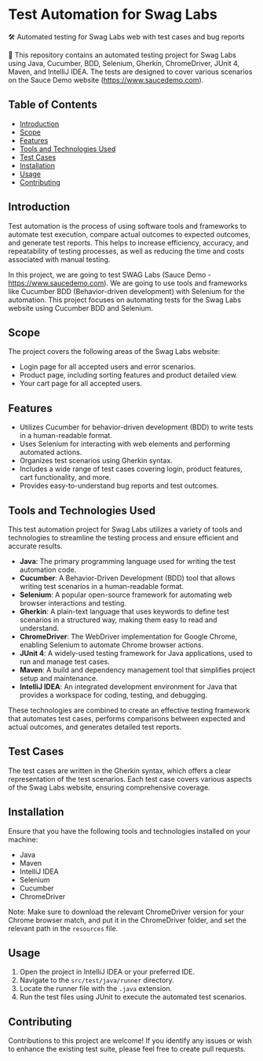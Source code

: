 # Test Automation for Swag Labs

🛠 Automated testing for Swag Labs web with test cases and bug reports

📢 This repository contains an automated testing project for Swag Labs using Java, Cucumber, BDD, Selenium, Gherkin, ChromeDriver, JUnit 4, Maven, and IntelliJ IDEA. The tests are designed to cover various scenarios on the Sauce Demo website (https://www.saucedemo.com).

## Table of Contents
- [Introduction](#introduction)
- [Scope](#scope)
- [Features](#features)
- [Tools and Technologies Used](#tools-and-technologies-used)
- [Test Cases](#test-cases)
- [Installation](#installation)
- [Usage](#usage)
- [Contributing](#contributing)

## Introduction
Test automation is the process of using software tools and frameworks to automate test execution, compare actual outcomes to expected outcomes, and generate test reports. This helps to increase efficiency, accuracy, and repeatability of testing processes, as well as reducing the time and costs associated with manual testing.

In this project, we are going to test SWAG Labs (Sauce Demo - https://www.saucedemo.com). We are going to use tools and frameworks like Cucumber BDD (Behavior-driven development) with Selenium for the automation. This project focuses on automating tests for the Swag Labs website using Cucumber BDD and Selenium.

## Scope
The project covers the following areas of the Swag Labs website:
- Login page for all accepted users and error scenarios.
- Product page, including sorting features and product detailed view.
- Your cart page for all accepted users.

## Features
- Utilizes Cucumber for behavior-driven development (BDD) to write tests in a human-readable format.
- Uses Selenium for interacting with web elements and performing automated actions.
- Organizes test scenarios using Gherkin syntax.
- Includes a wide range of test cases covering login, product features, cart functionality, and more.
- Provides easy-to-understand bug reports and test outcomes.

## Tools and Technologies Used
This test automation project for Swag Labs utilizes a variety of tools and technologies to streamline the testing process and ensure efficient and accurate results.
- **Java**: The primary programming language used for writing the test automation code.
- **Cucumber**: A Behavior-Driven Development (BDD) tool that allows writing test scenarios in a human-readable format.
- **Selenium**: A popular open-source framework for automating web browser interactions and testing.
- **Gherkin**: A plain-text language that uses keywords to define test scenarios in a structured way, making them easy to read and understand.
- **ChromeDriver**: The WebDriver implementation for Google Chrome, enabling Selenium to automate Chrome browser actions.
- **JUnit 4**: A widely-used testing framework for Java applications, used to run and manage test cases.
- **Maven**: A build and dependency management tool that simplifies project setup and maintenance.
- **IntelliJ IDEA**: An integrated development environment for Java that provides a workspace for coding, testing, and debugging.

These technologies are combined to create an effective testing framework that automates test cases, performs comparisons between expected and actual outcomes, and generates detailed test reports.

## Test Cases
The test cases are written in the Gherkin syntax, which offers a clear representation of the test scenarios. Each test case covers various aspects of the Swag Labs website, ensuring comprehensive coverage.

## Installation
Ensure that you have the following tools and technologies installed on your machine:
- Java
- Maven
- IntelliJ IDEA
- Selenium
- Cucumber
- ChromeDriver

Note: Make sure to download the relevant ChromeDriver version for your Chrome browser match, and put it in the ChromeDriver folder, and set the relevant path in the `resources` file.

## Usage
1. Open the project in IntelliJ IDEA or your preferred IDE.
2. Navigate to the `src/test/java/runner` directory.
3. Locate the runner file with the `.java` extension.
4. Run the test files using JUnit to execute the automated test scenarios.

## Contributing
Contributions to this project are welcome! If you identify any issues or wish to enhance the existing test suite, please feel free to create pull requests.
